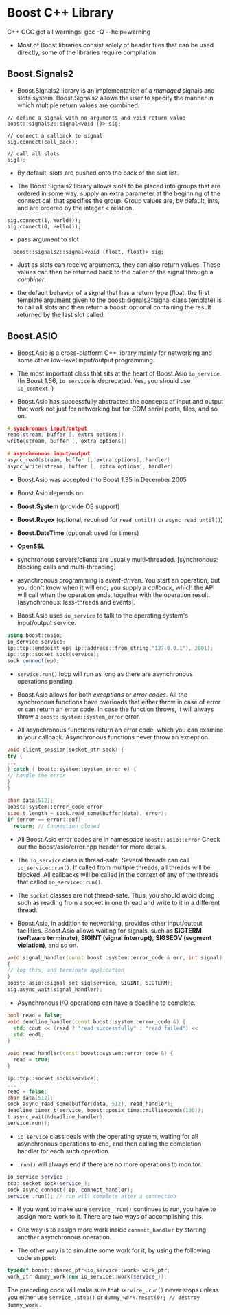 # Boost C++ Library

C++ GCC get all warnings: gcc -Q --help=warning

* Most of Boost libraries consist solely of header files that can be used directly, some of the libraries require compilation.

## Boost.Signals2

* Boost.Signals2 library is an implementation of a _managed_ signals and slots system. Boost.Signals2 allows the user to specify the manner in which multiple return values are combined. 

```
// define a signal with no arguments and void return value
boost::signals2::signal<void ()> sig;

// connect a callback to signal
sig.connect(call_back);

// call all slots
sig();
```

* By default, slots are pushed onto the back of the slot list.

* The Boost.Signals2 library allows slots to be placed into groups that are ordered in some way. supply an extra parameter at the beginning of the connect call that specifies the group. Group values are, by default, ints, and are ordered by the integer < relation.

```
sig.connect(1, World());
sig.connect(0, Hello());
```

* pass argument to slot
```
  boost::signals2::signal<void (float, float)> sig;
```

* Just as slots can receive arguments, they can also return values. These values can then be returned back to the caller of the signal through a _combiner_.

* the default behavior of a signal that has a return type (float, the first template argument given to the boost::signals2::signal class template) is to call all slots and then return a boost::optional containing the result returned by the last slot called. 

## Boost.ASIO

* Boost.Asio is a cross-platform C++ library mainly for networking and
some other low-level input/output programming.

* The most important class that sits at the heart of Boost.Asio `io_service`. (In Boost 1.66, `io_service` is deprecated. Yes, you should use `io_context`. )

* Boost.Asio has successfully abstracted the concepts of input and output that work not just for networking but for COM serial ports, files, and so on.

```cpp
# synchronous input/output
read(stream, buffer [, extra options])
write(stream, buffer [, extra options])

# asynchronous input/output
async_read(stream, buffer [, extra options], handler)
async_write(stream, buffer [, extra options], handler)

```

* Boost.Asio was accepted into Boost 1.35 in December 2005

* Boost.Asio depends on 
* **Boost.System** (provide OS support) 
* **Boost.Regex** (optional, required for `read_until()` or `async_read_until()`)
* **Boost.DateTime** (optional: used for timers) 
* **OpenSSL**

* synchronous servers/clients are usually multi-threaded. [synchronous: blocking calls and multi-threading]

* asynchronous programming is _event-driven_. You start an operation,
but you don't know when it will end; you supply a _callback_, which the API will call when the operation ends, together with the operation result. [asynchronous: less-threads and events].

* Boost.Asio uses `io_service` to talk to the operating system's input/output service.

```cpp
using boost::asio;
io_service service;
ip::tcp::endpoint ep( ip::address::from_string("127.0.0.1"), 2001);
ip::tcp::socket sock(service);
sock.connect(ep);
```

* `service.run()` loop will run as long as there are asynchronous
operations pending.

* Boost.Asio allows for both _exceptions_ or _error codes_. All the synchronous functions have overloads that either throw in case of error or can return an error code. In case the function throws, it will always throw a `boost::system::system_error` error.

* All asynchronous functions return an error code, which you
can examine in your callback. Asynchronous functions never throw an exception.

```cpp
void client_session(socket_ptr sock) {
try {
...
} catch ( boost::system::system_error e) {
// handle the error
}
}
```

```cpp
char data[512];
boost::system::error_code error;
size_t length = sock.read_some(buffer(data), error);
if (error == error::eof)
  return; // Connection closed
```

* All Boost.Asio error codes are in namespace `boost::asio::error` Check out the boost/asio/error.hpp header for more details.

* The `io_service` class is thread-safe. Several threads can call `io_service::run()`. If called from multiple threads, all threads will be blocked. All callbacks will be called in the context of any
of the threads that called `io_service::run()`.

* The `socket` classes are not thread-safe. Thus, you should avoid
doing such as reading from a socket in one thread and write to it in a
different thread.

* Boost.Asio, in addition to networking, provides other input/output facilities. Boost.Asio allows waiting for signals, such as **SIGTERM (software terminate)**, **SIGINT (signal interrupt)**, **SIGSEGV (segment violation)**, and so on.

```cpp
void signal_handler(const boost::system::error_code & err, int signal)
{
// log this, and terminate application
}
boost::asio::signal_set sig(service, SIGINT, SIGTERM);
sig.async_wait(signal_handler);
```

* Asynchronous I/O operations can have a deadline to complete.

```cpp
bool read = false;
void deadline_handler(const boost::system::error_code &) {
  std::cout << (read ? "read successfully" : "read failed") <<
  std::endl;
}

void read_handler(const boost::system::error_code &) {
  read = true;
}

ip::tcp::socket sock(service);
...
read = false;
char data[512];
sock.async_read_some(buffer(data, 512), read_handler);
deadline_timer t(service, boost::posix_time::milliseconds(100));
t.async_wait(&deadline_handler);
service.run();
```

* `io_service` class deals with the operating system, waiting for all asynchronous operations to end, and then calling the completion handler for each such operation.

* `.run()` will always end if there are no more operations to monitor.

```cpp
io_service service_;
tcp::socket sock(service_);
sock.async_connect( ep, connect_handler);
service_.run(); // run will complete after a connection
```

* If you want to make sure `service_.run()` continues to run, you have to assign more work to it. There are two ways of accomplishing this. 
* One way is to assign more work inside `connect_handler` by starting another asynchronous operation.

* The other way is to simulate some work for it, by using the following code snippet:

```cpp
typedef boost::shared_ptr<io_service::work> work_ptr;
work_ptr dummy_work(new io_service::work(service_));
```
The preceding code will make sure that `service_.run()` never stops unless you either use `service_.stop()` or `dummy_work.reset(0); // destroy dummy_work` .